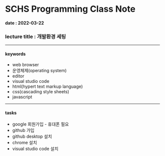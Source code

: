 # SCHS Programming Class Note
#### date : 2022-03-22
### lecture title : 개발환경 세팅
* * *


#### keywords
* web browser
* 운영체제(operating system)
* editor
* visual studio code
* html(hypert text markup language)
* css(cascading style sheets)
* javascript


* * *
#### tasks
* google 회원가입 - 휴대폰 필요
* github 가입
* github desktop 설치
* chrome 설치
* visual studio code 설치
